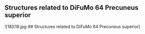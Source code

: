 


## Structures related to DiFuMo 64 Precuneus superior

![18](18.jpg ## Structures related to DiFuMo 64 Precuneus superior)